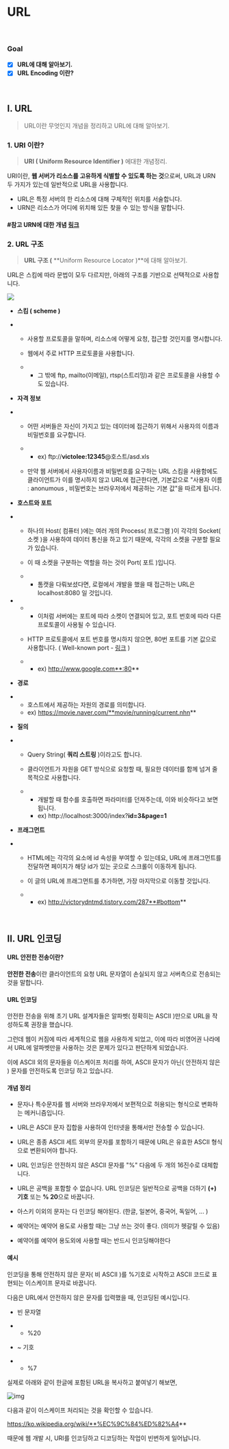# URL

​     

  

### Goal

- [x] **URL에 대해 알아보기.**
- [x] **URL Encoding 이란?**

​    



## I. URL

> URL이란 무엇인지 개념을 정리하고 URL에 대해 알아보기.

   

  

### 1. URI 이란?

>  **URI ( Uniform Resource Identifier )** 에대한 개념정리.

  

URI이란, **웹 서버가 리소스를 고유하게 식별할 수 있도록 하는 것**으로써, URL과 URN 두 가지가 있는데 일반적으로 URL을 사용합니다.



- URL은 특정 서버의 한 리소스에 대해 구체적인 위치를 서술합니다.
- URN은 리소스가 어디에 위치해 있든 찾을 수 있는 방식을 말합니다. 



#### #참고 URN에 대한 개념 [링크](https://whatis.techtarget.com/definition/URN-Uniform-Resource-Name)

  

   

### 2. URL 구조

> **URL 구조 (** **Uniform Resource Locator )**에 대해 알아보기.



URL은 스킴에 따라 문법이 모두 다르지만, 아래의 구조를 기반으로 선택적으로 사용합니다.

   

![](https://s3.ap-northeast-2.amazonaws.com/static.gracieuxyh.dev/web/url-structure.png)



   

- **스킴 ( scheme )**

- - 사용할 프로토콜을 말하며, 리소스에 어떻게 요청, 접근할 것인지를 명시합니다.

  - 웹에서 주로 HTTP 프로토콜을 사용합니다.

  - - 그 밖에 ftp, mailto(이메일), rtsp(스트리밍)과 같은 프로토콜을 사용할 수도 있습니다.

- **자격 정보**

- - 어떤 서버들은 자신이 가지고 있는 데이터에 접근하기 위해서 사용자의 이름과 비밀번호를 요구합니다.

  - - ex) ftp://**victolee:12345**@호스트/asd.xls

  - 만약 웹 서버에서 사용자이름과 비밀번호를 요구하는 URL 스킴을 사용함에도 클라이언트가 이를 명시하지 않고 URL에 접근한다면, 기본값으로 "사용자 이름 : anonumous , 비밀번호는 브라우저에서 제공하는 기본 값"을 따르게 됩니다.

- **호스트와 포트**

- - 하나의 Host( 컴퓨터 )에는 여러 개의 Process( 프로그램 )이 각각의 Socket( 소켓 )을 사용하여 데이터 통신을 하고 있기 때문에, 각각의 소켓을 구분할 필요가 있습니다.

  - 이 때 소켓을 구분하는 역할을 하는 것이 Port( 포트 )입니다.

  - - 톰캣을 다뤄보셨다면, 로컬에서 개발을 했을 때 접근하는 URL은 localhost:8080 일 것입니다.

- - - 이처럼 서버에는 포트에 따라 소켓이 연결되어 있고, 포트 번호에 따라 다른 프로토콜이 사용될 수 있습니다.

  - HTTP 프로토콜에서 포트 번호를 명시하지 않으면, 80번 포트를 기본 값으로 사용합니다. ( Well-known port - [링크](https://ko.wikipedia.org/wiki/TCP/UDP의_포트_목록) )

  - - ex) http://www.google.com**:80**

- **경로**

- - 호스트에서 제공하는 자원의 경로를 의미합니다.
  - ex) https://movie.naver.com/**movie/running/current.nhn**

- **질의**

- - Query String( **쿼리 스트링** )이라고도 합니다.

  - 클라이언트가 자원을 GET 방식으로 요청할 때, 필요한 데이터를 함께 넘겨 줄 목적으로 사용합니다.

  - - 개발할 때 함수를 호출하면 파라미터를 던져주는데, 이와 비슷하다고 보면 됩니다.
    - ex) http://localhost:3000/index?**id=3&page=1**

- **프래그먼트**

- - HTML에는 각각의 요소에 id 속성을 부여할 수 있는데요, URL에 프래그먼트를 전달하면 페이지가 해당 id가 있는 곳으로 스크롤이 이동하게 됩니다.

  - 이 글의 URL에 프래그먼트를 추가하면, 가장 마지막으로 이동할 것입니다.

  - - ex) http://victorydntmd.tistory.com/287**#bottom**



  

​    

## II. URL 인코딩



#### URL 안전한 전송이란?

**안전한 전송**이란 클라이언트의 요청 URL 문자열이 손실되지 않고 서버측으로 전송되는 것을 말합니다.

  



#### URL 인코딩

안전한 전송을 위해 초기 URL 설계자들은 알파벳( 정확히는 ASCII )만으로 URL을 작성하도록 권장을 했습니다.

그런데 웹이 커짐에 따라 세계적으로 웹을 사용하게 되었고, 이에 따라 비영어권 나라에서 URL에 알파벳만을 사용하는 것은 문제가 있다고 판단하게 되었습니다.

이에 ASCII 외의 문자들을 이스케이프 처리를 하여, ASCII 문자가 아닌( 안전하지 않은 ) 문자를 안전하도록 인코딩 하고 있습니다.



#### 개념 정리

- 문자나 특수문자를 웹 서버와 브라우저에서 보편적으로 허용되는 형식으로 변화하는 메커니즘입니다.

- URL은 ASCII 문자 집합을 사용하여 인터넷을 통해서만 전송할 수 있습니다.
- URL은 종종 ASCII 세트 외부의 문자를 포함하기 때문에 URL은 유효한 ASCII 형식으로 변환되어야 합니다.
- URL 인코딩은 안전하지 않은 ASCII 문자를 "%" 다음에 두 개의 16진수로 대체합니다.
- URL은 공백을 포함할 수 없습니다. URL 인코딩은 일반적으로 공백을 더하기 **(+) 기호** 또는 **% 20**으로 바꿉니다.
- 아스키 이외의 문자는 다 인코딩 해야된다. (한글, 일본어, 중국어, 독일어, ... )
- 예약어는 예약어 용도로 사용할 때는 그냥 쓰는 것이 좋다. (의미가 헷갈릴 수 있음)
- 예약어를 예약어 용도외에 사용할 때는 반드시 인코딩해야한다

  

  

#### 예시

인코딩을 통해 안전하지 않은 문자( 비 ASCII )를 %기호로 시작하고 ASCII 코드로 표현되는 이스케이프 문자로 바꿉니다.

다음은 URL에서 안전하지 않은 문자를 입력했을 때, 인코딩된 예시입니다.

- 빈 문자열

- - %20

- ~ 기호

- - %7

 

실제로 아래와 같이 한글에 포함된 URL을 복사하고 붙여넣기 해보면,



![img](https://t1.daumcdn.net/cfile/tistory/99C269465BB4C01701)

다음과 같이 이스케이프 처리되는 것을 확인할 수 있습니다.

https://ko.wikipedia.org/wiki/**%EC%9C%84%ED%82%A4**



때문에 웹 개발 시, URI를 인코딩하고 디코딩하는 작업이 빈번하게 일어납니다.